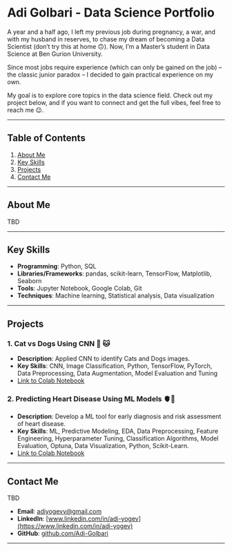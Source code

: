 # **Adi Golbari - Data Science Portfolio**

A year and a half ago, I left my previous job during pregnancy, a war, and with my husband in reserves, to chase my dream of becoming a Data Scientist (don’t try this at home 🙃). 
Now, I’m a Master’s student in Data Science at Ben Gurion University. 

Since most jobs require experience (which can only be gained on the job) – the classic junior paradox – I decided to gain practical experience on my own.

My goal is to explore core topics in the data science field. 
Check out my project below, and if you want to connect and get the full vibes, feel free to reach me 😉.

---

## **Table of Contents**
1. [About Me](#about-me)
2. [Key Skills](#key-skills)
3. [Projects](#projects)
4. [Contact Me](#contact-me)

---

## **About Me**
TBD

---

## **Key Skills**
- **Programming**: Python, SQL  
- **Libraries/Frameworks**: pandas, scikit-learn, TensorFlow, Matplotlib, Seaborn  
- **Tools**: Jupyter Notebook, Google Colab, Git  
- **Techniques**: Machine learning, Statistical analysis, Data visualization

---

## **Projects**

### **1. Cat vs Dogs Using CNN** 🐶 🐱
- **Description**: Applied CNN to identify Cats and Dogs images.
- **Key Skills**: CNN, Image Classification, Python, TensorFlow, PyTorch, Data Preprocessing, Data Augmentation, Model Evaluation and Tuning
- [Link to Colab Notebook](https://colab.research.google.com/gist/adigolbari/39959fcde28478dd87abe536701a1993/cats_vs_dogs.ipynb)

### **2. Predicting Heart Disease Using ML Models** 🫀💉
- **Description**:  Develop a ML tool for early diagnosis and risk assessment of heart disease.
- **Key Skills**: ML, Predictive Modeling, EDA, Data Preprocessing, Feature Engineering, Hyperparameter Tuning, Classification Algorithms, Model Evaluation, Optuna, Data Visualization, Python, Scikit-Learn.
- [Link to Colab Notebook](https://colab.research.google.com/gist/adigolbari/e1530048898598d8fbc52316aaf07922/heart_disease_prediction.ipynb)





---

## **Contact Me**
TBD
- **Email**: [adiyogevv@gmail.com](mailto:adiyogevv@gmail.com)  
- **LinkedIn**: [www.linkedin.com/in/adi-yogev](https://www.linkedin.com/in/adi-yogev)  
- **GitHub**: [github.com/Adi-Golbari](https://github.com/Adi-Golbari)

---

